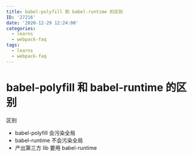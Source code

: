 ```yaml
---
title: babel-polyfill 和 babel-runtime 的区别
ID: '27216'
date: '2020-12-29 12:24:00'
categories:
  - learns
  - webpack-faq
tags:
  - learns
  - webpack-faq
---
```


# babel-polyfill 和 babel-runtime 的区别

区别

- babel-polyfill 会污染全局
- babel-runtime 不会污染全局
- 产出第三方 lib 要用 babel-runtime
 
 
 
 
